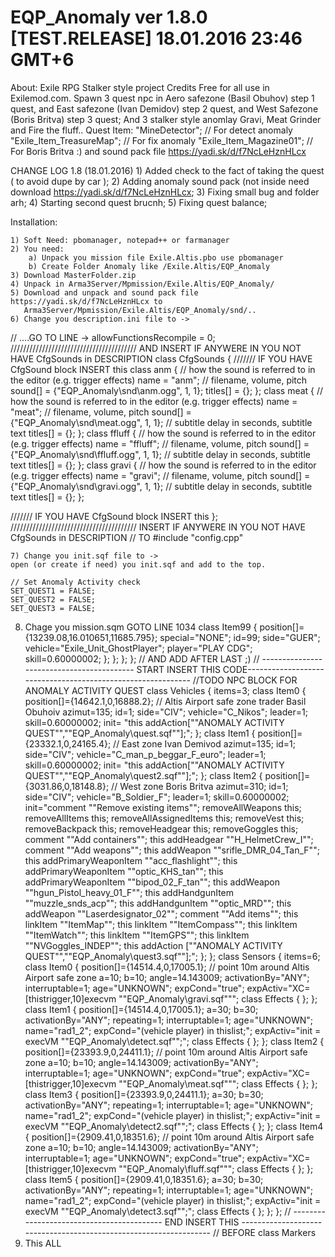 # EQP_Anomaly ver 1.8.0 [TEST.RELEASE] 18.01.2016 23:46 GMT+6
About: Exile RPG Stalker style project Credits Free for all use in Exilemod.com. Spawn 3 quest npc in Aero safezone (Basil Obuhov) step 1 quest, and East safezone (Ivan Demidov) step 2 quest, and West Safezone (Boris Britva) step 3 quest;
And 3 stalker style anomlay Gravi, Meat Grinder and Fire the fluff..
Quest Item: 
"MineDetector"; // For detect anomaly
"Exile_Item_TreasureMap"; // For fix anomaly
"Exile_Item_Magazine01"; // For Boris Britva :)
and sound pack file https://yadi.sk/d/f7NcLeHznHLcx

CHANGE LOG 1.8 (18.01.2016)
	1)  Added check to the fact of taking the quest ( to avoid dupe by car );
	2)  Adding anomaly sound pack (not inside need download https://yadi.sk/d/f7NcLeHznHLcx;
	3)  Fixing small bug and folder arh;
	4)  Starting second quest brucnh;
	5)  Fixing quest balance;

Installation:

	1) Soft Need: pbomanager, notepad++ or farmanager
	2) You need: 
		a) Unpack you mission file Exile.Altis.pbo use pbomanager
		b) Create Folder Anomaly like /Exile.Altis/EQP_Anomaly
	3) Download MasterFolder.zip
	4) Unpack in Arma3Server/Mpmission/Exile.Altis/EQP_Anomaly/
	5) Download and unpack and sound pack file https://yadi.sk/d/f7NcLeHznHLcx to  	
	   Arma3Server/Mpmission/Exile.Altis/EQP_Anomaly/snd/..
	6) Change you description.ini file to ->

// ....GO TO LINE -> allowFunctionsRecompile = 0;
	////////////////////////////////////////  AND INSERT IF ANYWERE IN YOU NOT HAVE CfgSounds in DESCRIPTION
	class CfgSounds
	{
	/////// IF YOU HAVE CfgSound block INSERT this
	class anm
	{
		// how the sound is referred to in the editor (e.g. trigger effects)
		name = "anm";
		// filename, volume, pitch
		sound[] = {"EQP_Anomaly\snd\anm.ogg", 1, 1};
		titles[] = {};
	};
	class meat
	{
		// how the sound is referred to in the editor (e.g. trigger effects)
		name = "meat";
		// filename, volume, pitch
		sound[] = {"EQP_Anomaly\snd\meat.ogg", 1, 1};
		// subtitle delay in seconds, subtitle text 
		titles[] = {};
	};
	class ffluff
	{
		// how the sound is referred to in the editor (e.g. trigger effects)
		name = "ffluff";
		// filename, volume, pitch
		sound[] = {"EQP_Anomaly\snd\ffluff.ogg", 1, 1};
		// subtitle delay in seconds, subtitle text 
		titles[] = {};
	};
	class gravi
	{
		// how the sound is referred to in the editor (e.g. trigger effects)
		name = "gravi";
		// filename, volume, pitch
		sound[] = {"EQP_Anomaly\snd\gravi.ogg", 1, 1};
		// subtitle delay in seconds, subtitle text 
		titles[] = {};
	};

/////// IF YOU HAVE CfgSound block INSERT this
};
////////////////////////////////////////  INSERT IF ANYWERE IN YOU NOT HAVE CfgSounds in DESCRIPTION
// TO  #include "config.cpp"

	7) Change you init.sqf file to ->
	open (or create if need) you init.sqf and add to the top.

	// Set Anomaly Activity check 
	SET_QUEST1 = FALSE;
	SET_QUEST2 = FALSE;
	SET_QUEST3 = FALSE;

8) Chage you mission.sqm  GOTO LINE 1034 
				class Item99
				{
					position[]={13239.08,16.010651,11685.795};
					special="NONE";
					id=99;
					side="GUER";
					vehicle="Exile_Unit_GhostPlayer";
					player="PLAY CDG";
					skill=0.60000002;
				};
			};
		};
	};
// AND ADD AFTER LAST ;)
// ------------------------------------------ START INSERT THIS CODE------------------------------------------------------------
//TODO NPC BLOCK FOR ANOMALY ACTIVITY QUEST
		class Vehicles
		{
			items=3;
			class Item0
			{
				position[]={14642.1,0,16888.2}; // Altis Airport safe zone trader Basil Obuhoiv
				azimut=135;
				id=1;
				side="CIV";
				vehicle="C_Nikos";
				leader=1;
				skill=0.60000002;
				init= "this addAction[""<t color='#068600'>ANOMALY ACTIVITY QUEST</t>"",""EQP_Anomaly\quest.sqf""];";
		};
		class Item1
		{
			position[]={23332.1,0,24165.4}; // East zone Ivan Demivod
			azimut=135;
			id=1;
			side="CIV";
			vehicle="C_man_p_beggar_F_euro";
			leader=1;
			skill=0.60000002;
			init= "this addAction[""<t color='#068600'>ANOMALY ACTIVITY QUEST</t>"",""EQP_Anomaly\quest2.sqf""];";
		};
		class Item2
		{
			position[]={3031.86,0,18148.8}; // West zone Boris Britva
			azimut=310;
			id=1;
			side="CIV";
			vehicle="B_Soldier_F";
			leader=1;
			skill=0.60000002;
			init="comment ""Remove existing items"";  removeAllWeapons this;  removeAllItems this;  removeAllAssignedItems this;  removeVest this;  removeBackpack this;  removeHeadgear this;  removeGoggles this; comment ""Add containers"";  this addHeadgear ""H_HelmetCrew_I"";  comment ""Add weapons"";  this addWeapon ""srifle_DMR_04_Tan_F"";  this addPrimaryWeaponItem ""acc_flashlight"";  this addPrimaryWeaponItem ""optic_KHS_tan"";  this addPrimaryWeaponItem ""bipod_02_F_tan"";  this addWeapon ""hgun_Pistol_heavy_01_F"";  this addHandgunItem ""muzzle_snds_acp"";  this addHandgunItem ""optic_MRD"";  this addWeapon ""Laserdesignator_02"";    comment ""Add items"";  this linkItem ""ItemMap"";  this linkItem ""ItemCompass"";  this linkItem ""ItemWatch"";  this linkItem ""ItemGPS"";  this linkItem ""NVGoggles_INDEP""; this addAction [""<t color='#068600'>ANOMALY ACTIVITY QUEST</t>"",""EQP_Anomaly\quest3.sqf""];";
		};
	};
	class Sensors
	{
		items=6;
		class Item0
		{
			position[]={14514.4,0,17005.1}; // point 10m around Altis Airport safe zone
			a=10;
			b=10;
			angle=14.143009;
			activationBy="ANY";
			interruptable=1;
			age="UNKNOWN";
			expCond="true";
			expActiv="XC=[thistrigger,10]execvm ""EQP_Anomaly\gravi.sqf""";
			class Effects
			{
			};
		};
		class Item1
		{
			position[]={14514.4,0,17005.1};
			a=30;
			b=30;
			activationBy="ANY";
			repeating=1;
			interruptable=1;
			age="UNKNOWN";
			name="rad1_2";
			expCond="(vehicle player) in thislist;";
			expActiv="init = execVM ""EQP_Anomaly\detect.sqf"";";
			class Effects
			{
			};
		};
		class Item2
		{
			position[]={23393.9,0,24411.1}; // point 10m around Altis Airport safe zone
			a=10;
			b=10;
			angle=14.143009;
			activationBy="ANY";
			interruptable=1;
			age="UNKNOWN";
			expCond="true";
			expActiv="XC=[thistrigger,10]execvm ""EQP_Anomaly\meat.sqf""";
			class Effects
			{
			};
		};
		class Item3
		{
			position[]={23393.9,0,24411.1};
			a=30;
			b=30;
			activationBy="ANY";
			repeating=1;
			interruptable=1;
			age="UNKNOWN";
			name="rad1_2";
			expCond="(vehicle player) in thislist;";
			expActiv="init = execVM ""EQP_Anomaly\detect2.sqf"";";
			class Effects
			{
			};
		};
		class Item4
		{
			position[]={2909.41,0,18351.6}; // point 10m around Altis Airport safe zone
			a=10;
			b=10;
			angle=14.143009;
			activationBy="ANY";
			interruptable=1;
			age="UNKNOWN";
			expCond="true";
			expActiv="XC=[thistrigger,10]execvm ""EQP_Anomaly\fluff.sqf""";
			class Effects
			{
			};
		};
		class Item5
		{
			position[]={2909.41,0,18351.6};
			a=30;
			b=30;
			activationBy="ANY";
			repeating=1;
			interruptable=1;
			age="UNKNOWN";
			name="rad1_2";
			expCond="(vehicle player) in thislist;";
			expActiv="init = execVM ""EQP_Anomaly\detect3.sqf"";";
			class Effects
			{
			};
		};
	};
// ------------------------------------------ END INSERT THIS ------------------------------------------------------------------
// BEFORE class Markers
9) This ALL
